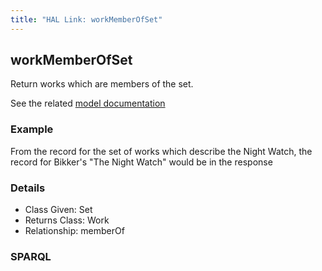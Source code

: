 ```yaml
---
title: "HAL Link: workMemberOfSet"
---
```


## workMemberOfSet

Return works which are members of the set.

See the related [model documentation](/model/collection/#features)

### Example

From the record for the set of works which describe the Night Watch, the record for Bikker's "The Night Watch" would be in the response


### Details

* Class Given: Set
* Returns Class: Work
* Relationship: memberOf


### SPARQL
```

```

